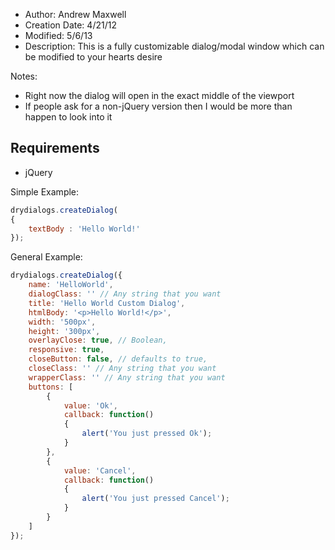 - Author: Andrew Maxwell
- Creation Date: 4/21/12
- Modified: 5/6/13
- Description: This is a fully customizable dialog/modal window which can be modified to your hearts desire

Notes:
- Right now the dialog will open in the exact middle of the viewport
- If people ask for a non-jQuery version then I would be more than happen to look into it

## Requirements
- jQuery


Simple Example:
```javascript
drydialogs.createDialog(
{
    textBody : 'Hello World!'
});
```


General Example:
```javascript
drydialogs.createDialog({
    name: 'HelloWorld',
    dialogClass: '' // Any string that you want
    title: 'Hello World Custom Dialog',
    htmlBody: '<p>Hello World!</p>',
    width: '500px',
    height: '300px',
    overlayClose: true, // Boolean,
    responsive: true,
    closeButton: false, // defaults to true,
    closeClass: '' // Any string that you want
    wrapperClass: '' // Any string that you want
    buttons: [
        {
            value: 'Ok',
            callback: function()
            {
                alert('You just pressed Ok');
            }
        },
        {
            value: 'Cancel',
            callback: function()
            {
                alert('You just pressed Cancel');
            }
        }
    ]
});
```
